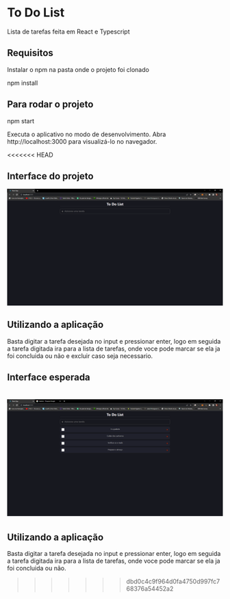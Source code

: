 # To Do List

Lista de tarefas feita em React e Typescript

## Requisitos

Instalar o npm na pasta onde o projeto foi clonado

npm install


## Para rodar o projeto

npm start

Executa o aplicativo no modo de desenvolvimento.
Abra http://localhost:3000 para visualizá-lo no navegador.

<<<<<<< HEAD
## Interface do projeto

![alt text](/public/images/tela-esperada.png)

## Utilizando a aplicação

Basta digitar a tarefa desejada no input e pressionar enter, logo em seguida a tarefa digitada ira para a lista de tarefas, onde voce pode marcar se ela ja foi concluida ou não e excluir caso seja necessario. 

## Interface esperada

![alt text](/public/images/tela-esperada-preenchida.png)
=======

## Utilizando a aplicação

Basta digitar a tarefa desejada no input e pressionar enter, logo em seguida a tarefa digitada ira para a lista de tarefas, onde voce pode marcar se ela ja foi concluida ou não.
>>>>>>> dbd0c4c9f964d0fa4750d997fc768376a54452a2

